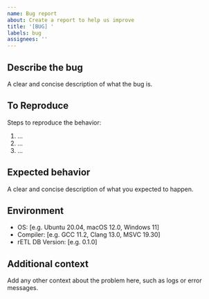 ```yaml
---
name: Bug report
about: Create a report to help us improve
title: '[BUG] '
labels: bug
assignees: ''
---
```


## Describe the bug
A clear and concise description of what the bug is.

## To Reproduce
Steps to reproduce the behavior:
1. ...
2. ...
3. ...

## Expected behavior
A clear and concise description of what you expected to happen.

## Environment
 - OS: [e.g. Ubuntu 20.04, macOS 12.0, Windows 11]
 - Compiler: [e.g. GCC 11.2, Clang 13.0, MSVC 19.30]
 - rETL DB Version: [e.g. 0.1.0]

## Additional context
Add any other context about the problem here, such as logs or error messages. 